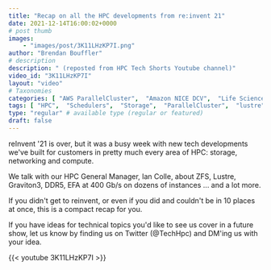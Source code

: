 ```yaml
---
title: "Recap on all the HPC developments from re:invent 21"
date: 2021-12-14T16:00:02+0000
# post thumb
images:
    - "images/post/3K11LHzKP7I.png"
author: "Brendan Bouffler"
# description
description: " (reposted from HPC Tech Shorts Youtube channel)"
video_id: "3K11LHzKP7I"
layout: "video"
# Taxonomies
categories: [ "AWS ParallelCluster",  "Amazon NICE DCV",  "Life Sciences", ]
tags: [ "HPC",  "Schedulers",  "Storage",  "ParallelCluster",  "lustre",  "Arm",  "Covid-19",  "SSDs",  "virtualization",  "High Performance Computing",  "EC2",  "GPUs",  "SVE",  "vizualization",  "ZFS",  "CPUs",  "graviton3",  "DCV",  "Lustre",  "graviton",  "techshorts", ]
type: "regular" # available type (regular or featured)
draft: false
---
```


reInvent '21 is over, but it was a busy week with new tech developments we've built for customers in pretty much every area of HPC: storage, networking and compute.

We talk with our HPC General Manager, Ian Colle, about ZFS, Lustre, Graviton3, DDR5, EFA at 400 Gb/s on dozens of instances ... and a lot more.

If you didn't get to reinvent, or even if you did and couldn't be in 10 places at once, this is a compact recap for you.

If you have ideas for technical topics you'd like to see us cover in a future show, let us know by finding us on Twitter (@TechHpc) and DM'ing us with your idea.

{{< youtube 3K11LHzKP7I >}}